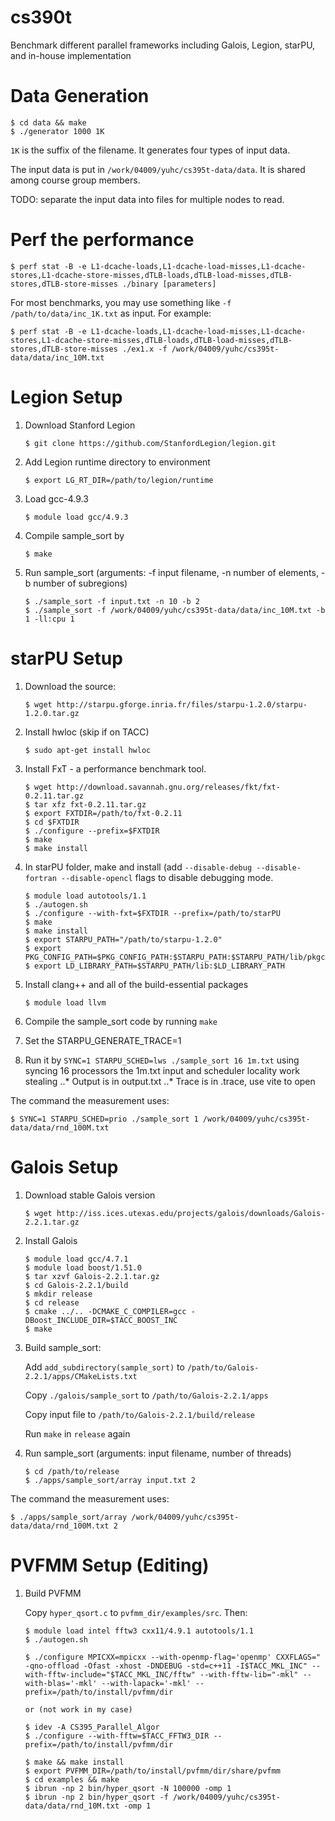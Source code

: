 # cs390t
Benchmark different parallel frameworks including Galois, Legion, starPU, and in-house implementation

Data Generation
===============

```
$ cd data && make
$ ./generator 1000 1K
```

`1K` is the suffix of the filename. It generates four types of input data.

The input data is put in `/work/04009/yuhc/cs395t-data/data`. It is shared among course group members.

TODO: separate the input data into files for multiple nodes to read.

Perf the performance
====================

```
$ perf stat -B -e L1-dcache-loads,L1-dcache-load-misses,L1-dcache-stores,L1-dcache-store-misses,dTLB-loads,dTLB-load-misses,dTLB-stores,dTLB-store-misses ./binary [parameters]
```

For most benchmarks, you may use something like `-f /path/to/data/inc_1K.txt` as input. For example:

```
$ perf stat -B -e L1-dcache-loads,L1-dcache-load-misses,L1-dcache-stores,L1-dcache-store-misses,dTLB-loads,dTLB-load-misses,dTLB-stores,dTLB-store-misses ./ex1.x -f /work/04009/yuhc/cs395t-data/data/inc_10M.txt
```

Legion Setup
============

1. Download Stanford Legion

   ```$ git clone https://github.com/StanfordLegion/legion.git```

2. Add Legion runtime directory to environment

   ```$ export LG_RT_DIR=/path/to/legion/runtime```

3. Load gcc-4.9.3

   ```$ module load gcc/4.9.3```

3. Compile sample_sort by

   ```$ make```

4. Run sample_sort (arguments: -f input filename, -n number of elements,
   -b number of subregions)

   ```
   $ ./sample_sort -f input.txt -n 10 -b 2
   $ ./sample_sort -f /work/04009/yuhc/cs395t-data/data/inc_10M.txt -b 1 -ll:cpu 1
   ```


starPU Setup
============

1. Download the source:

   ```$ wget http://starpu.gforge.inria.fr/files/starpu-1.2.0/starpu-1.2.0.tar.gz```

2. Install hwloc (skip if on TACC)

   ```$ sudo apt-get install hwloc```

3. Install FxT - a performance benchmark tool.

   ```
   $ wget http://download.savannah.gnu.org/releases/fkt/fxt-0.2.11.tar.gz
   $ tar xfz fxt-0.2.11.tar.gz
   $ export FXTDIR=/path/to/fxt-0.2.11
   $ cd $FXTDIR
   $ ./configure --prefix=$FXTDIR
   $ make
   $ make install
   ```

4. In starPU folder, make and install (add `--disable-debug --disable-fortran --disable-opencl` flags to disable debugging mode.
   ```
   $ module load autotools/1.1
   $ ./autogen.sh
   $ ./configure --with-fxt=$FXTDIR --prefix=/path/to/starPU
   $ make
   $ make install
   $ export STARPU_PATH="/path/to/starpu-1.2.0"
   $ export PKG_CONFIG_PATH=$PKG_CONFIG_PATH:$STARPU_PATH:$STARPU_PATH/lib/pkgconfig
   $ export LD_LIBRARY_PATH=$STARPU_PATH/lib:$LD_LIBRARY_PATH

   ```

5. Install clang++ and all of the build-essential packages

   ```$ module load llvm```

6. Compile the sample_sort code by running `make`
7. Set the STARPU_GENERATE_TRACE=1
7. Run it by `SYNC=1 STARPU_SCHED=lws ./sample_sort 16 1m.txt` using syncing 16 processors the 1m.txt input and scheduler locality work stealing
  ..* Output is in output.txt
  ..* Trace is in .trace, use vite to open

The command the measurement uses:

```
$ SYNC=1 STARPU_SCHED=prio ./sample_sort 1 /work/04009/yuhc/cs395t-data/data/rnd_100M.txt
```


Galois Setup
============

1. Download stable Galois version

   ```$ wget http://iss.ices.utexas.edu/projects/galois/downloads/Galois-2.2.1.tar.gz```

2. Install Galois

   ```
   $ module load gcc/4.7.1
   $ module load boost/1.51.0
   $ tar xzvf Galois-2.2.1.tar.gz
   $ cd Galois-2.2.1/build
   $ mkdir release
   $ cd release
   $ cmake ../.. -DCMAKE_C_COMPILER=gcc -DBoost_INCLUDE_DIR=$TACC_BOOST_INC
   $ make
   ```
3. Build sample_sort:

   Add `add_subdirectory(sample_sort)` to `/path/to/Galois-2.2.1/apps/CMakeLists.txt`

   Copy `./galois/sample_sort` to `/path/to/Galois-2.2.1/apps`

   Copy input file to `/path/to/Galois-2.2.1/build/release`

   Run `make` in `release` again

4. Run sample_sort (arguments: input filename, number of threads)

   ```
   $ cd /path/to/release
   $ ./apps/sample_sort/array input.txt 2
   ```
The command the measurement uses:

```
$ ./apps/sample_sort/array /work/04009/yuhc/cs395t-data/data/rnd_100M.txt 2
```

PVFMM Setup (Editing)
=====================

1. Build PVFMM

   Copy `hyper_qsort.c` to `pvfmm_dir/examples/src`. Then:

   ```
   $ module load intel fftw3 cxx11/4.9.1 autotools/1.1
   $ ./autogen.sh

   $ ./configure MPICXX=mpicxx --with-openmp-flag='openmp' CXXFLAGS=" -qno-offload -Ofast -xhost -DNDEBUG -std=c++11 -I$TACC_MKL_INC" --with-fftw-include="$TACC_MKL_INC/fftw" --with-fftw-lib="-mkl" --with-blas='-mkl' --with-lapack='-mkl' --prefix=/path/to/install/pvfmm/dir

   or (not work in my case)

   $ idev -A CS395_Parallel_Algor
   $ ./configure --with-fftw=$TACC_FFTW3_DIR --prefix=/path/to/install/pvfmm/dir

   $ make && make install
   $ export PVFMM_DIR=/path/to/install/pvfmm/dir/share/pvfmm
   $ cd examples && make
   $ ibrun -np 2 bin/hyper_qsort -N 100000 -omp 1
   $ ibrun -np 2 bin/hyper_qsort -f /work/04009/yuhc/cs395t-data/data/rnd_10M.txt -omp 1
   ```
